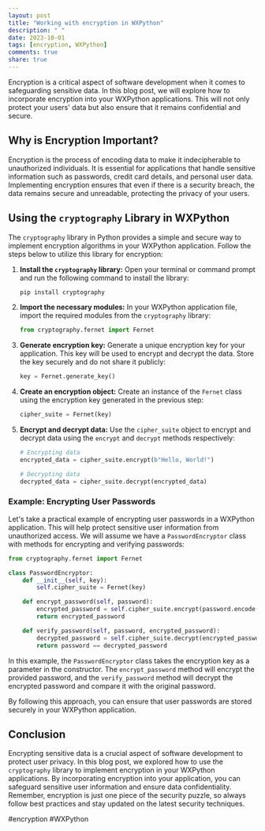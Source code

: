 ```yaml
---
layout: post
title: "Working with encryption in WXPython"
description: " "
date: 2023-10-01
tags: [encryption, WXPython]
comments: true
share: true
---
```


Encryption is a critical aspect of software development when it comes to safeguarding sensitive data. In this blog post, we will explore how to incorporate encryption into your WXPython applications. This will not only protect your users' data but also ensure that it remains confidential and secure.

## Why is Encryption Important?

Encryption is the process of encoding data to make it indecipherable to unauthorized individuals. It is essential for applications that handle sensitive information such as passwords, credit card details, and personal user data. Implementing encryption ensures that even if there is a security breach, the data remains secure and unreadable, protecting the privacy of your users.

## Using the `cryptography` Library in WXPython

The `cryptography` library in Python provides a simple and secure way to implement encryption algorithms in your WXPython application. Follow the steps below to utilize this library for encryption:

1. **Install the `cryptography` library:**
   Open your terminal or command prompt and run the following command to install the library:

   ```bash
   pip install cryptography
   ```

2. **Import the necessary modules:**
   In your WXPython application file, import the required modules from the `cryptography` library:

   ```python
   from cryptography.fernet import Fernet
   ```

3. **Generate encryption key:**
   Generate a unique encryption key for your application. This key will be used to encrypt and decrypt the data. Store the key securely and do not share it publicly:

   ```python
   key = Fernet.generate_key()
   ```

4. **Create an encryption object:**
   Create an instance of the `Fernet` class using the encryption key generated in the previous step:

   ```python
   cipher_suite = Fernet(key)
   ```

5. **Encrypt and decrypt data:**
   Use the `cipher_suite` object to encrypt and decrypt data using the `encrypt` and `decrypt` methods respectively:

   ```python
   # Encrypting data
   encrypted_data = cipher_suite.encrypt(b"Hello, World!")

   # Decrypting data
   decrypted_data = cipher_suite.decrypt(encrypted_data)
   ```

### Example: Encrypting User Passwords

Let's take a practical example of encrypting user passwords in a WXPython application. This will help protect sensitive user information from unauthorized access. We will assume we have a `PasswordEncryptor` class with methods for encrypting and verifying passwords:

```python
from cryptography.fernet import Fernet

class PasswordEncryptor:
    def __init__(self, key):
        self.cipher_suite = Fernet(key)

    def encrypt_password(self, password):
        encrypted_password = self.cipher_suite.encrypt(password.encode())
        return encrypted_password

    def verify_password(self, password, encrypted_password):
        decrypted_password = self.cipher_suite.decrypt(encrypted_password).decode()
        return password == decrypted_password
```

In this example, the `PasswordEncryptor` class takes the encryption key as a parameter in the constructor. The `encrypt_password` method will encrypt the provided password, and the `verify_password` method will decrypt the encrypted password and compare it with the original password.

By following this approach, you can ensure that user passwords are stored securely in your WXPython application.

## Conclusion

Encrypting sensitive data is a crucial aspect of software development to protect user privacy. In this blog post, we explored how to use the `cryptography` library to implement encryption in your WXPython applications. By incorporating encryption into your application, you can safeguard sensitive user information and ensure data confidentiality. Remember, encryption is just one piece of the security puzzle, so always follow best practices and stay updated on the latest security techniques.

#encryption #WXPython
